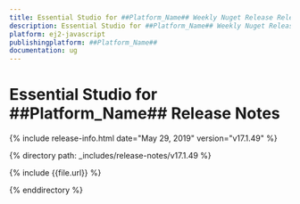 ```yaml
---
title: Essential Studio for ##Platform_Name## Weekly Nuget Release Release Notes  
description: Essential Studio for ##Platform_Name## Weekly Nuget Release Release Notes  
platform: ej2-javascript
publishingplatform: ##Platform_Name##
documentation: ug
---
```


# Essential Studio for  ##Platform_Name##  Release Notes  

{% include release-info.html date="May 29, 2019"   version="v17.1.49"  %} 

{% directory path: _includes/release-notes/v17.1.49 %}

{% include {{file.url}} %}

{% enddirectory %}
